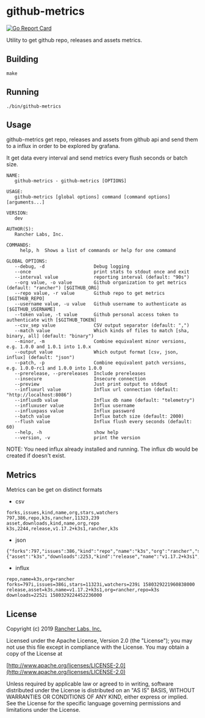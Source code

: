 # github-metrics

[![Go Report Card](https://goreportcard.com/badge/github.com/rawmind0/github-metrics)](https://goreportcard.com/report/github.com/rawmind0/github-metrics)

Utility to get github repo, releases and assets metrics.

## Building

`make`

## Running

`./bin/github-metrics`

## Usage

github-metrics get repo, releases and assets from github api and send them to a influx in order to be explored by grafana. 

It get data every interval and send metrics every flush seconds or batch size. 

```
NAME:
   github-metrics - github-metrics [OPTIONS]

USAGE:
   github-metrics [global options] command [command options] [arguments...]

VERSION:
   dev

AUTHOR(S):
   Rancher Labs, Inc.

COMMANDS:
     help, h  Shows a list of commands or help for one command

GLOBAL OPTIONS:
   --debug, -d                  Debug logging
   --once                       print stats to stdout once and exit
   --interval value             reporting interval (default: "90s")
   --org value, -o value        Github organization to get metrics (default: "rancher") [$GITHUB_ORG]
   --repo value, -r value       Github repo to get metrics [$GITHUB_REPO]
   --username value, -u value   Github username to authenticate as [$GITHUB_USERNAME]
   --token value, -t value      Github personal access token to authenticate with [$GITHUB_TOKEN]
   --csv_sep value              CSV output separator (default: ",")
   --match value                Which kinds of files to match [sha, binary, all] (default: "binary")
   --minor, -m                  Combine equivalent minor versions, e.g. 1.0.0 and 1.0.1 into 1.0.x
   --output value               Which output format [csv, json, influx] (default: "json")
   --patch, -p                  Combine equivalent patch versions, e.g. 1.0.0-rc1 and 1.0.0 into 1.0.0
   --prerelease, --prereleases  Include prereleases
   --insecure                   Insecure connection
   --preview                    Just print output to stdout
   --influxurl value            Influx url connection (default: "http://localhost:8086")
   --influxdb value             Influx db name (default: "telemetry")
   --influxuser value           Influx username
   --influxpass value           Influx password
   --batch value                Influx batch size (default: 2000)
   --flush value                Influx flush every seconds (default: 60)
   --help, -h                   show help
   --version, -v                print the version
```

NOTE: You need influx already installed and running. The influx db would be created if doesn't exist.

## Metrics

Metrics can be get on distinct formats

* csv

```
forks,issues,kind,name,org,stars,watchers
797,386,repo,k3s,rancher,11323,239
asset,downloads,kind,name,org,repo
k3s,2244,release,v1.17.2+k3s1,rancher,k3s
```

* json

```
{"forks":797,"issues":386,"kind":"repo","name":"k3s","org":"rancher","stars":11323,"watchers":239}
{"asset":"k3s","downloads":2253,"kind":"release","name":"v1.17.2+k3s1","org":"rancher","repo":"k3s"}
```

* influx

```
repo,name=k3s,org=rancher forks=797i,issues=386i,stars=11323i,watchers=239i 1580329221960838000
release,asset=k3s,name=v1.17.2+k3s1,org=rancher,repo=k3s downloads=2252i 1580329224452236000
```

## License
Copyright (c) 2019 [Rancher Labs, Inc.](http://rancher.com)

Licensed under the Apache License, Version 2.0 (the "License");
you may not use this file except in compliance with the License.
You may obtain a copy of the License at

[http://www.apache.org/licenses/LICENSE-2.0](http://www.apache.org/licenses/LICENSE-2.0)

Unless required by applicable law or agreed to in writing, software
distributed under the License is distributed on an "AS IS" BASIS,
WITHOUT WARRANTIES OR CONDITIONS OF ANY KIND, either express or implied.
See the License for the specific language governing permissions and
limitations under the License.
